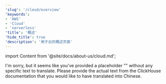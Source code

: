 ```yaml
---
'slug': '/cloud/overview'
'keywords':
- 'AWS'
- 'Cloud'
- 'serverless'
'title': '概述'
'hide_title': true
'description': '用于云的概述页面'
---
```


import Content from '@site/docs/about-us/cloud.md';

I'm sorry, but it seems like you've provided a placeholder "<Content />" without any specific text to translate. Please provide the actual text from the ClickHouse documentation that you would like to have translated into Chinese.
